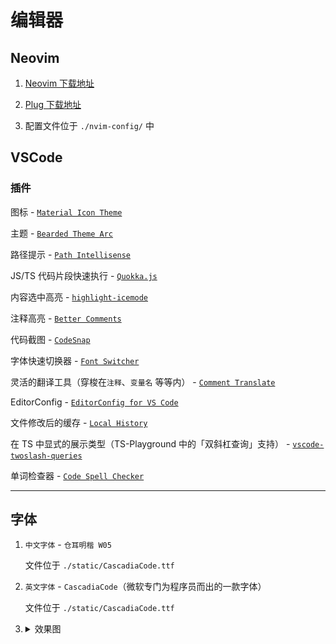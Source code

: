 # 编辑器

## Neovim

1. [Neovim 下载地址](https://github.com/neovim/neovim)

2. [Plug 下载地址](https://github.com/junegunn/vim-plug)

3. 配置文件位于 `./nvim-config/` 中



## VSCode

<!-- ### VSCodeVIM 二改

[二改地址](https://github.com/xlboy/Vim)、[原仓库地址](https://github.com/VSCodeVim/Vim)

已打包好的 `二改 VSCodeVIM 插件安装包` 文件位于 `./static/vim-xlboy-0.0.0.vsix`

--- -->

### 插件

图标 - [`Material Icon Theme`](https://marketplace.visualstudio.com/items?itemName=PKief.material-icon-theme)

主题 - [`Bearded Theme Arc`](https://marketplace.visualstudio.com/items?itemName=BeardedBear.beardedtheme)

路径提示 - [`Path Intellisense`](https://marketplace.visualstudio.com/items?itemName=christian-kohler.path-intellisense)

JS/TS 代码片段快速执行 - [`Quokka.js`](https://marketplace.visualstudio.com/items?itemName=WallabyJs.quokka-vscode)

内容选中高亮 - [`highlight-icemode`](https://marketplace.visualstudio.com/items?itemName=iceliu.highlight-icemode)

注释高亮 - [`Better Comments`](https://marketplace.visualstudio.com/items?itemName=aaron-bond.better-comments)

代码截图 - [`CodeSnap`](https://marketplace.visualstudio.com/items?itemName=adpyke.codesnap)

字体快速切换器 - [`Font Switcher`](https://marketplace.visualstudio.com/items?itemName=evan-buss.font-switcher)

灵活的翻译工具（穿梭在`注释`、`变量名` 等等内） - [`Comment Translate`](https://marketplace.visualstudio.com/items?itemName=intellsmi.comment-translate)

EditorConfig - [`EditorConfig for VS Code`](https://marketplace.visualstudio.com/items?itemName=EditorConfig.EditorConfig)

文件修改后的缓存 - [`Local History`](https://marketplace.visualstudio.com/items?itemName=xyz.local-history)

在 TS 中显式的展示类型（TS-Playground 中的「双斜杠查询」支持） - [`vscode-twoslash-queries`](https://marketplace.visualstudio.com/items?itemName=Orta.vscode-twoslash-queries)

单词检查器 - [`Code Spell Checker`](https://marketplace.visualstudio.com/items?itemName=streetsidesoftware.code-spell-checker)

---

## 字体

1. `中文字体` - `仓耳明楷 W05`

   文件位于 `./static/CascadiaCode.ttf`

2. `英文字体` - `CascadiaCode`（微软专门为程序员而出的一款字体）

   文件位于 `./static/CascadiaCode.ttf`

3. <details>
   	<summary>效果图</summary>
      <div>
   	   <img src="./static/font-example-1.jpg" />
         <hr style="margin: 30px 0;" />
         <img src="./static/font-example-2.jpg" />
      </div>
   </details>
